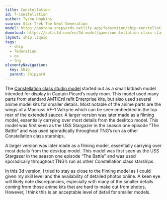 ```yaml
---
title: Constellation
id: f-constellation
author: Tycen Hopkins
source: Star Trek The Next Generation
model: https://morena-shipyards.netlify.app/federation/ship-constellation.stl
download: https://cults3d.com/en/3d-model/game/constellation-class-star-trek-starship-parts-kit-expansion-16
layout: ship.liquid
tags: 
  - ship
  - federation
  - ca
  - tng
eleventyNavigation:
  key: Ship
  parent: Shipyard
---
```

The [Constellation class studio model](https://memory-alpha.fandom.com/wiki/Constellation_class_model) started out as a small kitbash model intended for display in Captain Picard’s ready room. This model used many parts from standard AMT/Ertl refit Enterprise kits, but also used several anime model kits for smaller details. Most notable of the anime parts are the wings of a Macross VF-1 Valkyrie which can be seen embedded in the top rear of the extended saucer. 
A larger version was later made as a filming model, essentially carrying over most details from the desktop model. This model was first seen as the USS Stargazer in the season one episode “The Battle” and was used sporadically throughout TNG’s run as other Constellation class starships.

A larger version was later made as a filming model, essentially carrying over most details from the desktop model. This model was first seen as the USS Stargazer in the season one episode “The Battle” and was used sporadically throughout TNG’s run as other Constellation class starships.

In this 3d version, I tried to stay as close to the filming model as I could given my skill level and the availability of detailed photos online. A keen eye will likely note discrepancies, especially with many of the smaller details coming from those anime kits that are hard to make out from photos. However, I think this is an acceptable level of detail for smaller models.

